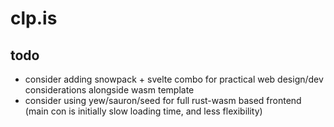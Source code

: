 # clp.is

## todo
- consider adding snowpack + svelte combo for practical web design/dev considerations alongside wasm template
- consider using yew/sauron/seed for full rust-wasm based frontend (main con is initially slow loading time, and less flexibility)

